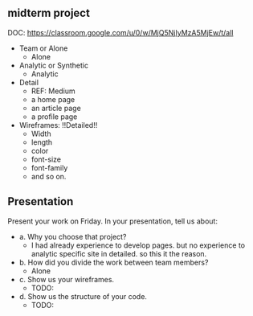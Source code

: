 ## midterm project

DOC: https://classroom.google.com/u/0/w/MjQ5NjIyMzA5MjEw/t/all

- Team or Alone
  - Alone
- Analytic or Synthetic
  - Analytic
- Detail
  - REF: Medium
  - a home page
  - an article page
  - a profile page
- Wireframes: !!Detailed!!
  - Width
  - length
  - color
  - font-size
  - font-family
  - and so on.

## Presentation

Present your work on Friday. In your presentation, tell us about:

- a. Why you choose that project?
  - I had already experience to develop pages.
    but no experience to analytic specific site in detailed.
    so this it the reason.
- b. How did you divide the work between team members?
  - Alone
- c. Show us your wireframes.
  - TODO:
- d. Show us the structure of your code.
  - TODO:
